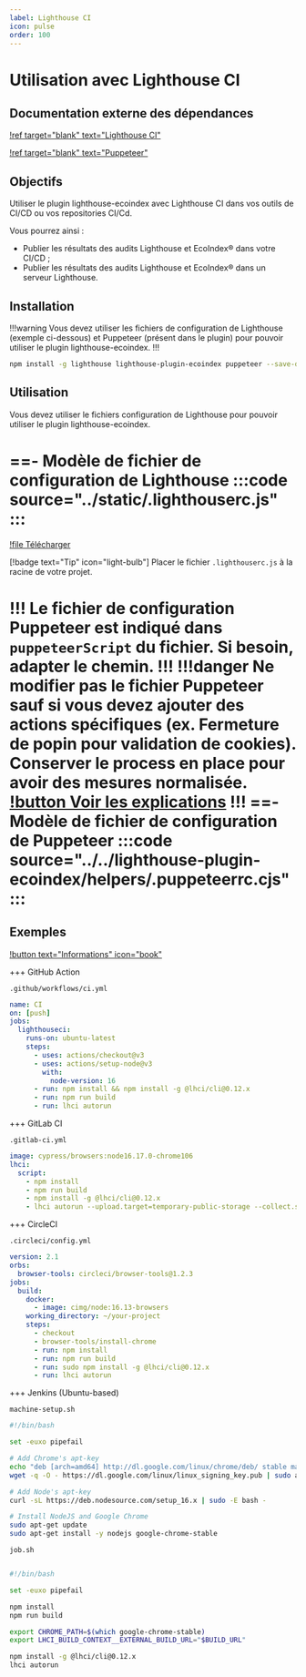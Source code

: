 ```yaml
---
label: Lighthouse CI
icon: pulse
order: 100
---
```


# Utilisation avec Lighthouse CI

## Documentation externe des dépendances

[!ref target="blank" text="Lighthouse CI"](https://github.com/GoogleChrome/lighthouse-ci#readme)

[!ref target="blank" text="Puppeteer"](https://pptr.dev/)

## Objectifs

Utiliser le plugin lighthouse-ecoindex avec Lighthouse CI dans vos outils de CI/CD ou vos repositories CI/Cd.

Vous pourrez ainsi :
- Publier les résultats des audits Lighthouse et EcoIndex® dans votre CI/CD ;
- Publier les résultats des audits Lighthouse et EcoIndex® dans un serveur Lighthouse.

## Installation

!!!warning
Vous devez utiliser les fichiers de configuration de Lighthouse (exemple ci-dessous) et Puppeteer (présent dans le plugin) pour pouvoir utiliser le plugin lighthouse-ecoindex.
!!!


```bash
npm install -g lighthouse lighthouse-plugin-ecoindex puppeteer --save-dev
```

## Utilisation

Vous devez utiliser le fichiers configuration de Lighthouse pour pouvoir utiliser le plugin lighthouse-ecoindex.

==- Modèle de fichier de configuration de Lighthouse
:::code source="../static/.lighthouserc.js" :::
===
[!file Télécharger](../static/.lighthouserc.js)

[!badge text="Tip" icon="light-bulb"] Placer le fichier `.lighthouserc.js` à la racine de votre projet.

!!!
Le fichier de configuration Puppeteer est indiqué dans `puppeteerScript` du fichier. Si besoin, adapter le chemin.
!!!
!!!danger
Ne modifier pas le fichier Puppeteer sauf si vous devez ajouter des actions spécifiques (ex. Fermeture de popin pour validation de cookies). Conserver le process en place pour avoir des mesures normalisée.  
[!button Voir les explications](../README.md#worflow-puppeteer--lighthouse)
!!!
==- Modèle de fichier de configuration de Puppeteer
:::code source="../../lighthouse-plugin-ecoindex/helpers/.puppeteerrc.cjs" :::
===

## Exemples

[!button text="Informations" icon="book"](https://github.com/GoogleChrome/lighthouse-ci/blob/main/docs/getting-started.md#configure-your-ci-provider)

+++ GitHub Action

`.github/workflows/ci.yml`

```yaml
name: CI
on: [push]
jobs:
  lighthouseci:
    runs-on: ubuntu-latest
    steps:
      - uses: actions/checkout@v3
      - uses: actions/setup-node@v3
        with:
          node-version: 16
      - run: npm install && npm install -g @lhci/cli@0.12.x
      - run: npm run build
      - run: lhci autorun
```

+++ GitLab CI

`.gitlab-ci.yml`

```yaml
image: cypress/browsers:node16.17.0-chrome106
lhci:
  script:
    - npm install
    - npm run build
    - npm install -g @lhci/cli@0.12.x
    - lhci autorun --upload.target=temporary-public-storage --collect.settings.chromeFlags="--no-sandbox" || echo "LHCI failed!"
```
+++ CircleCI

`.circleci/config.yml`

```yaml
version: 2.1
orbs:
  browser-tools: circleci/browser-tools@1.2.3
jobs:
  build:
    docker:
      - image: cimg/node:16.13-browsers
    working_directory: ~/your-project
    steps:
      - checkout
      - browser-tools/install-chrome
      - run: npm install
      - run: npm run build
      - run: sudo npm install -g @lhci/cli@0.12.x
      - run: lhci autorun
````
+++ Jenkins (Ubuntu-based)

`machine-setup.sh`

```bash
#!/bin/bash

set -euxo pipefail

# Add Chrome's apt-key
echo "deb [arch=amd64] http://dl.google.com/linux/chrome/deb/ stable main" | sudo tee -a /etc/apt/sources.list.d/google.list
wget -q -O - https://dl.google.com/linux/linux_signing_key.pub | sudo apt-key add -

# Add Node's apt-key
curl -sL https://deb.nodesource.com/setup_16.x | sudo -E bash -

# Install NodeJS and Google Chrome
sudo apt-get update
sudo apt-get install -y nodejs google-chrome-stable
```

`job.sh`

```bash

#!/bin/bash

set -euxo pipefail

npm install
npm run build

export CHROME_PATH=$(which google-chrome-stable)
export LHCI_BUILD_CONTEXT__EXTERNAL_BUILD_URL="$BUILD_URL"

npm install -g @lhci/cli@0.12.x
lhci autorun
````


